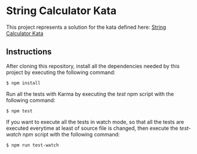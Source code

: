 # String Calculator Kata
This project represents a solution for the kata defined here: [String Calculator Kata](https://github.com/wonderflow-bv/string-calculator-kata)

## Instructions
After cloning this repository, install all the dependencies needed by this project by executing the following command:

    $ npm install

Run all the tests with Karma by executing the *test* npm script with the following command:

    $ npm test

If you want to execute all the tests in watch mode, so that all the tests are executed everytime at least of source file
is changed, then execute the *test-watch* npm script with the following command:

    $ npm run test-watch
